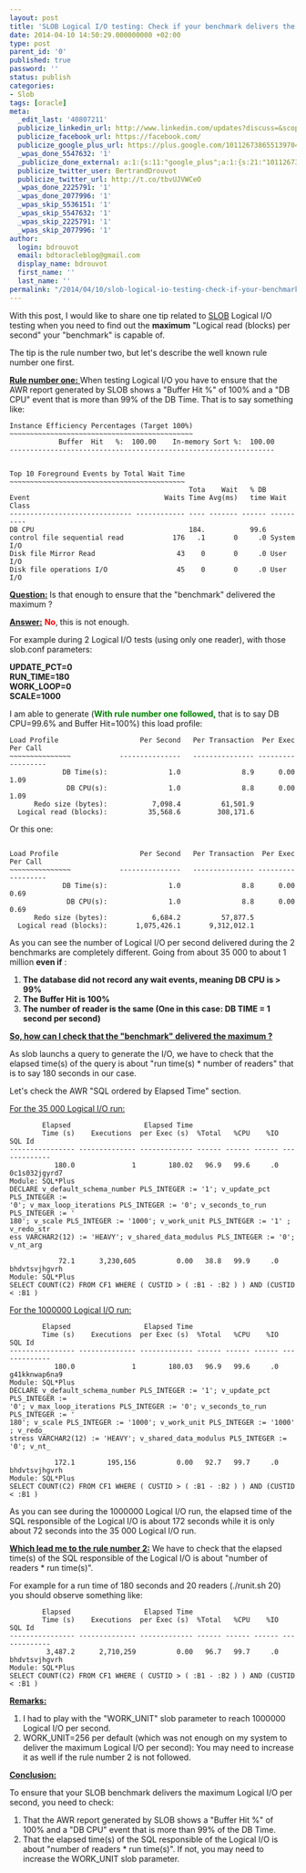 ```yaml
---
layout: post
title: 'SLOB Logical I/O testing: Check if your benchmark delivers the maximum'
date: 2014-04-10 14:50:29.000000000 +02:00
type: post
parent_id: '0'
published: true
password: ''
status: publish
categories:
- Slob
tags: [oracle]
meta:
  _edit_last: '40807211'
  publicize_linkedin_url: http://www.linkedin.com/updates?discuss=&scope=16310177&stype=M&topic=5860020806779703296&type=U&a=PQ7Z
  publicize_facebook_url: https://facebook.com/
  publicize_google_plus_url: https://plus.google.com/101126738655139704850/posts/5jk8E3Dtv4E
  _wpas_done_5547632: '1'
  _publicize_done_external: a:1:{s:11:"google_plus";a:1:{s:21:"101126738655139704850";b:1;}}
  publicize_twitter_user: BertrandDrouvot
  publicize_twitter_url: http://t.co/tbvUJVWCeO
  _wpas_done_2225791: '1'
  _wpas_done_2077996: '1'
  _wpas_skip_5536151: '1'
  _wpas_skip_5547632: '1'
  _wpas_skip_2225791: '1'
  _wpas_skip_2077996: '1'
author:
  login: bdrouvot
  email: bdtoracleblog@gmail.com
  display_name: bdrouvot
  first_name: ''
  last_name: ''
permalink: "/2014/04/10/slob-logical-io-testing-check-if-your-benchmark-delivers-the-maximum/"
---
```


With this post, I would like to share one tip related to [SLOB](http://kevinclosson.wordpress.com/2013/05/02/slob-2-a-significant-update-links-are-here/) Logical I/O testing when you need to find out the **maximum** "Logical read (blocks) per second" your "benchmark" is capable of.

The tip is the rule number two, but let's describe the well known rule number one first.

<span style="text-decoration:underline;">**Rule number one:** </span>When testing Logical I/O you have to ensure that the AWR report generated by SLOB shows a "Buffer Hit %" of 100% and a "DB CPU" event that is more than 99% of the DB Time. That is to say something like:

    Instance Efficiency Percentages (Target 100%)
    ~~~~~~~~~~~~~~~~~~~~~~~~~~~~~~~~~~~~~~~~~~~~~
                Buffer  Hit   %:  100.00    In-memory Sort %:  100.00
    -----------------------------------------------------------------


    Top 10 Foreground Events by Total Wait Time
    ~~~~~~~~~~~~~~~~~~~~~~~~~~~~~~~~~~~~~~~~~~~
                                                Tota    Wait   % DB
    Event                                 Waits Time Avg(ms)   time Wait Class
    ------------------------------ ------------ ---- ------- ------ ----------
    DB CPU                                      184.           99.6
    control file sequential read            176   .1       0     .0 System I/O
    Disk file Mirror Read                    43    0       0     .0 User I/O
    Disk file operations I/O                 45    0       0     .0 User I/O

**<span style="text-decoration:underline;">Question:</span>** Is that enough to ensure that the "benchmark" delivered the maximum ?

<span style="text-decoration:underline;">**Answer:**</span> **<span style="color:#ff0000;">No</span>**, this is not enough.

For example during 2 Logical I/O tests (using only one reader), with those slob.conf parameters:

**UPDATE\_PCT=0**  
**RUN\_TIME=180**  
**WORK\_LOOP=0**  
**SCALE=1000**

I am able to generate (<span style="color:#008000;">**With rule number one followed,** </span>that is to say DB CPU=99.6% and Buffer Hit=100%) this load profile:

    Load Profile                    Per Second   Per Transaction  Per Exec  Per Call
    ~~~~~~~~~~~~~~~            ---------------   --------------- --------- ---------
                 DB Time(s):               1.0               8.9      0.00      1.09
                  DB CPU(s):               1.0               8.8      0.00      1.09
          Redo size (bytes):           7,098.4          61,501.9
      Logical read (blocks):          35,568.6         308,171.6

Or this one:

     
    Load Profile                    Per Second   Per Transaction  Per Exec  Per Call
    ~~~~~~~~~~~~~~~            ---------------   --------------- --------- ---------
                 DB Time(s):               1.0               8.8      0.00      0.69
                  DB CPU(s):               1.0               8.8      0.00      0.69
          Redo size (bytes):           6,684.2          57,877.5
      Logical read (blocks):       1,075,426.1       9,312,012.1

As you can see the number of Logical I/O per second delivered during the 2 benchmarks are completely different. Going from about 35 000 to about 1 million **even if** :

1.  **The database did not record any wait events, meaning DB CPU is &gt; 99%**
2.  **The Buffer Hit is 100%**
3.  **The number of reader is the same (One in this case: DB TIME = 1 second per second)**

<span style="text-decoration:underline;">**So, how can I check that the "benchmark" delivered the maximum ?**</span>

As slob launchs a query to generate the I/O, we have to check that the elapsed time(s) of the query is about "run time(s) \* number of readers" that is to say 180 seconds in our case.

Let's check the AWR "SQL ordered by Elapsed Time" section.

<span style="text-decoration:underline;">For the 35 000 Logical I/O run:</span>

            Elapsed                  Elapsed Time
            Time (s)    Executions  per Exec (s)  %Total   %CPU    %IO    SQL Id
    ---------------- -------------- ------------- ------ ------ ------ -------------
               180.0              1        180.02   96.9   99.6     .0 0c1s032jgyrd7
    Module: SQL*Plus
    DECLARE v_default_schema_number PLS_INTEGER := '1'; v_update_pct PLS_INTEGER :=
    '0'; v_max_loop_iterations PLS_INTEGER := '0'; v_seconds_to_run PLS_INTEGER := '
    180'; v_scale PLS_INTEGER := '1000'; v_work_unit PLS_INTEGER := '1' ; v_redo_str
    ess VARCHAR2(12) := 'HEAVY'; v_shared_data_modulus PLS_INTEGER := '0'; v_nt_arg

                72.1      3,230,605          0.00   38.8   99.9     .0 bhdvtsvjhgvrh
    Module: SQL*Plus
    SELECT COUNT(C2) FROM CF1 WHERE ( CUSTID > ( :B1 - :B2 ) ) AND (CUSTID < :B1 )

<span style="text-decoration:underline;">For the 1000000 Logical I/O run:</span>

            Elapsed                  Elapsed Time
            Time (s)    Executions  per Exec (s)  %Total   %CPU    %IO    SQL Id
    ---------------- -------------- ------------- ------ ------ ------ -------------
               180.0              1        180.03   96.9   99.6     .0 g41kknwap6na9
    Module: SQL*Plus
    DECLARE v_default_schema_number PLS_INTEGER := '1'; v_update_pct PLS_INTEGER :=
    '0'; v_max_loop_iterations PLS_INTEGER := '0'; v_seconds_to_run PLS_INTEGER := '
    180'; v_scale PLS_INTEGER := '1000'; v_work_unit PLS_INTEGER := '1000' ; v_redo_
    stress VARCHAR2(12) := 'HEAVY'; v_shared_data_modulus PLS_INTEGER := '0'; v_nt_

               172.1        195,156          0.00   92.7   99.7     .0 bhdvtsvjhgvrh
    Module: SQL*Plus
    SELECT COUNT(C2) FROM CF1 WHERE ( CUSTID > ( :B1 - :B2 ) ) AND (CUSTID < :B1 )

As you can see during the 1000000 Logical I/O run, the elapsed time of the SQL responsible of the Logical I/O is about 172 seconds while it is only about 72 seconds into the 35 000 Logical I/O run.

<span style="text-decoration:underline;">**Which lead me to the rule number 2:**</span> We have to check that the elapsed time(s) of the SQL responsible of the Logical I/O is about "number of readers \* run time(s)".

For example for a run time of 180 seconds and 20 readers (./runit.sh 20) you should observe something like:

            Elapsed                  Elapsed Time
            Time (s)    Executions  per Exec (s)  %Total   %CPU    %IO    SQL Id
    ---------------- -------------- ------------- ------ ------ ------ -------------
             3,487.2      2,710,259          0.00   96.7   99.7     .0 bhdvtsvjhgvrh
    Module: SQL*Plus
    SELECT COUNT(C2) FROM CF1 WHERE ( CUSTID > ( :B1 - :B2 ) ) AND (CUSTID < :B1 )

<span style="text-decoration:underline;">**Remarks:**</span>

1.  I had to play with the "WORK\_UNIT" slob parameter to reach 1000000 Logical I/O per second.
2.  WORK\_UNIT=256 per default (which was not enough on my system to deliver the maximum Logical I/O per second): You may need to increase it as well if the rule number 2 is not followed.

<span style="text-decoration:underline;">**Conclusion:**</span>

To ensure that your SLOB benchmark delivers the maximum Logical I/O per second, you need to check:

1.  That the AWR report generated by SLOB shows a "Buffer Hit %" of 100% and a "DB CPU" event that is more than 99% of the DB Time.
2.  That the elapsed time(s) of the SQL responsible of the Logical I/O is about "number of readers \* run time(s)". If not, you may need to increase the WORK\_UNIT slob parameter.

 
